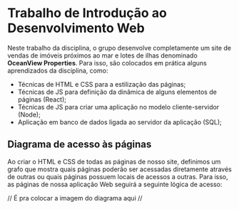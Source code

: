 # Trabalho de Introdução ao Desenvolvimento Web
<p>
Neste trabalho da disciplina, o grupo desenvolve completamente um site de vendas de imóveis próximos ao mar e lotes de ilhas denominado <b>OceanView Properties</b>. Para isso, são colocados em prática alguns aprendizados da disciplina, como:
</p>
<ul>
    <li>Técnicas de HTML e CSS para a estilização das páginas;
    <li>Técnicas de JS para definição da dinâmica de alguns elementos de páginas (React);
    <li>Técnicas de JS para criar uma aplicação no modelo cliente-servidor (Node);
    <li>Aplicação em banco de dados ligada ao servidor da aplicação (SQL);
</ul>

## Diagrama de acesso às páginas
<p>
Ao criar o HTML e CSS de todas as páginas de nosso site, definimos um grafo que mostra quais páginas poderão ser acessadas diretamente através de outras ou quais páginas possuem locais de acessos a outras. Para isso, as páginas de nossa aplicação Web seguirá a seguinte lógica de acesso: 
</p>

// É pra colocar a imagem do diagrama aqui //